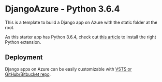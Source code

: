 # DjangoAzure - Python 3.6.4 

This is a template to build a Django app on Azure with the static folder at the root. 

As this starter app has Python 3.6.4,  check out [this article](https://docs.microsoft.com/en-us/visualstudio/python/managing-python-on-azure-app-service) to install the right Python extension. 


## Deployment

Django apps on Azure can be easily customizable with [VSTS or GitHub/Bitbucket repo](https://docs.microsoft.com/en-us/vsts/build-release/apps/cd/azure/aspnet-core-to-azure-webapp?tabs=github).
